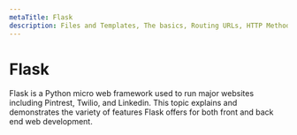 ```yaml
---
metaTitle: Flask
description: Files and Templates, The basics, Routing URLs, HTTP Methods, Jinja Templating, The Request Object
---
```


# Flask


Flask is a Python micro web framework used to run major websites including Pintrest, Twilio, and  Linkedin. This topic explains and demonstrates the variety of features Flask offers for both front and back end web development.

